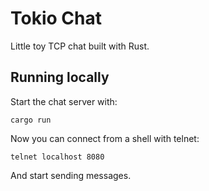 # Tokio Chat

Little toy TCP chat built with Rust.

## Running locally

Start the chat server with:

```shell
cargo run
```

Now you can connect from a shell with telnet:

```shell
telnet localhost 8080
```

And start sending messages.
